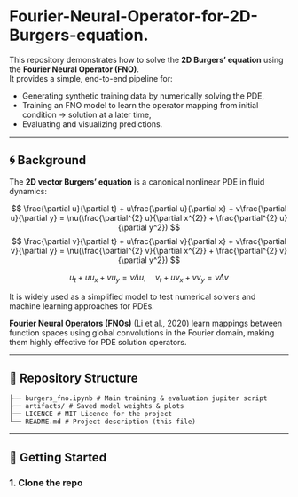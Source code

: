 # Fourier-Neural-Operator-for-2D-Burgers-equation.

This repository demonstrates how to solve the **2D Burgers’ equation** using the **Fourier Neural Operator (FNO)**.  
It provides a simple, end-to-end pipeline for:

- Generating synthetic training data by numerically solving the PDE,  
- Training an FNO model to learn the operator mapping from initial condition → solution at a later time,  
- Evaluating and visualizing predictions.

---

## 🌀 Background

The **2D vector Burgers’ equation** is a canonical nonlinear PDE in fluid dynamics:

$$
\frac{\partial u}{\partial t} + u\frac{\partial u}{\partial x} + v\frac{\partial u}{\partial y} = \nu(\frac{\partial^{2} u}{\partial x^{2}} + \frac{\partial^{2} u}{\partial y^2})
$$
$$
\frac{\partial v}{\partial t} + u\frac{\partial v}{\partial x} + v\frac{\partial v}{\partial y} = \nu(\frac{\partial^{2} v}{\partial x^{2}} + \frac{\partial^{2} v}{\partial y^2})
$$

$$
u_t + u u_x + v u_y = \nu \Delta u, \quad
v_t + u v_x + v v_y = \nu \Delta v
$$

It is widely used as a simplified model to test numerical solvers and machine learning approaches for PDEs.

**Fourier Neural Operators (FNOs)** (Li et al., 2020) learn mappings between function spaces using global convolutions in the Fourier domain, making them highly effective for PDE solution operators.

---

## 📂 Repository Structure
```
├── burgers_fno.ipynb # Main training & evaluation jupiter script
├── artifacts/ # Saved model weights & plots
├── LICENCE # MIT Licence for the project
└── README.md # Project description (this file)
```

---

## 🚀 Getting Started
### 1. Clone the repo
```bash
